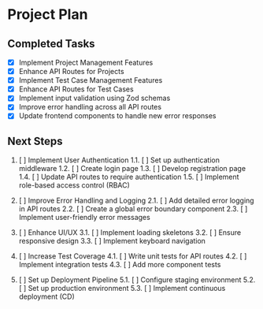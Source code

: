 # Project Plan

## Completed Tasks

- [x] Implement Project Management Features
- [x] Enhance API Routes for Projects
- [x] Implement Test Case Management Features
- [x] Enhance API Routes for Test Cases
- [x] Implement input validation using Zod schemas
- [x] Improve error handling across all API routes
- [x] Update frontend components to handle new error responses

## Next Steps

1. [ ] Implement User Authentication
   1.1. [ ] Set up authentication middleware
   1.2. [ ] Create login page
   1.3. [ ] Develop registration page
   1.4. [ ] Update API routes to require authentication
   1.5. [ ] Implement role-based access control (RBAC)

2. [ ] Improve Error Handling and Logging
   2.1. [ ] Add detailed error logging in API routes
   2.2. [ ] Create a global error boundary component
   2.3. [ ] Implement user-friendly error messages

3. [ ] Enhance UI/UX
   3.1. [ ] Implement loading skeletons
   3.2. [ ] Ensure responsive design
   3.3. [ ] Implement keyboard navigation

4. [ ] Increase Test Coverage
   4.1. [ ] Write unit tests for API routes
   4.2. [ ] Implement integration tests
   4.3. [ ] Add more component tests

5. [ ] Set up Deployment Pipeline
   5.1. [ ] Configure staging environment
   5.2. [ ] Set up production environment
   5.3. [ ] Implement continuous deployment (CD)
